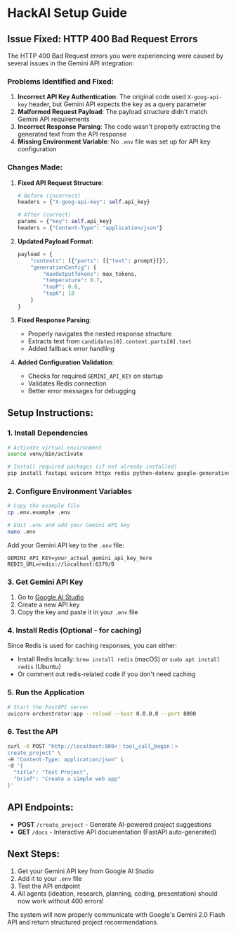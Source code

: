 # HackAI Setup Guide

## Issue Fixed: HTTP 400 Bad Request Errors

The HTTP 400 Bad Request errors you were experiencing were caused by several issues in the Gemini API integration:

### Problems Identified and Fixed:

1. **Incorrect API Key Authentication**: The original code used `X-goog-api-key` header, but Gemini API expects the key as a query parameter
2. **Malformed Request Payload**: The payload structure didn't match Gemini API requirements
3. **Incorrect Response Parsing**: The code wasn't properly extracting the generated text from the API response
4. **Missing Environment Variable**: No `.env` file was set up for API key configuration

### Changes Made:

1. **Fixed API Request Structure**:
   ```python
   # Before (incorrect)
   headers = {"X-goog-api-key": self.api_key}
   
   # After (correct)
   params = {"key": self.api_key}
   headers = {"Content-Type": "application/json"}
   ```

2. **Updated Payload Format**:
   ```python
   payload = {
       "contents": [{"parts": [{"text": prompt}]}],
       "generationConfig": {
           "maxOutputTokens": max_tokens,
           "temperature": 0.7,
           "topP": 0.8,
           "topK": 10
       }
   }
   ```

3. **Fixed Response Parsing**:
   - Properly navigates the nested response structure
   - Extracts text from `candidates[0].content.parts[0].text`
   - Added fallback error handling

4. **Added Configuration Validation**:
   - Checks for required `GEMINI_API_KEY` on startup
   - Validates Redis connection
   - Better error messages for debugging

## Setup Instructions:

### 1. Install Dependencies
```bash
# Activate virtual environment
source venv/bin/activate

# Install required packages (if not already installed)
pip install fastapi uvicorn httpx redis python-dotenv google-generativeai
```

### 2. Configure Environment Variables
```bash
# Copy the example file
cp .env.example .env

# Edit .env and add your Gemini API key
nano .env
```

Add your Gemini API key to the `.env` file:
```
GEMINI_API_KEY=your_actual_gemini_api_key_here
REDIS_URL=redis://localhost:6379/0
```

### 3. Get Gemini API Key
1. Go to [Google AI Studio](https://makersuite.google.com/app/apikey)
2. Create a new API key
3. Copy the key and paste it in your `.env` file

### 4. Install Redis (Optional - for caching)
Since Redis is used for caching responses, you can either:
- Install Redis locally: `brew install redis` (macOS) or `sudo apt install redis` (Ubuntu)
- Or comment out redis-related code if you don't need caching

### 5. Run the Application
```bash
# Start the FastAPI server
uvicorn orchestrator:app --reload --host 0.0.0.0 --port 8000
```

### 6. Test the API
```bash
curl -X POST "http://localhost:800<｜tool▁call▁begin｜>
create_project" \
-H "Content-Type: application/json" \
-d '{
  "title": "Test Project",
  "brief": "Create a simple web app"
}'
```

## API Endpoints:

- **POST** `/create_project` - Generate AI-powered project suggestions
- **GET** `/docs` - Interactive API documentation (FastAPI auto-generated)

## Next Steps:

1. Get your Gemini API key from Google AI Studio
2. Add it to your `.env` file
3. Test the API endpoint
4. All agents (ideation, research, planning, coding, presentation) should now work without 400 errors!

The system will now properly communicate with Google's Gemini 2.0 Flash API and return structured project recommendations.



